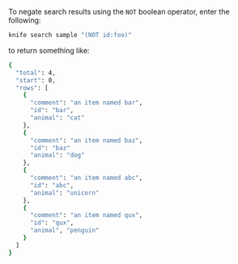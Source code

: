 To negate search results using the `NOT` boolean operator, enter the
following:

```bash
knife search sample "(NOT id:foo)"
```

to return something like:

```bash
{
  "total": 4,
  "start": 0,
  "rows": [
    {
      "comment": "an item named bar",
      "id": "bar",
      "animal": "cat"
    },
    {
      "comment": "an item named baz",
      "id": "baz"
      "animal": "dog"
    },
    {
      "comment": "an item named abc",
      "id": "abc",
      "animal": "unicorn"
    },
    {
      "comment": "an item named qux",
      "id": "qux",
      "animal", "penguin"
    }
  ]
}
```

